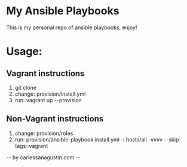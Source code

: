 # My Ansible Playbooks

This is my personal repo of ansible playbooks, enjoy!

# Usage:

## Vagrant instructions

1. git clone
2. change: provision/install.yml
3. run: vagrant up --provision

## Non-Vagrant instructions

1. change: provision/roles
2. run: provision/ansible-playbook install.yml -i hosts/all -vvvv --skip-tags=vagrant

--  by carlessanagustin.com --
